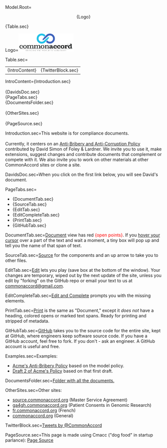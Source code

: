 
Model.Root=<p align="center">{Logo}</p>{Table.sec}

Logo=<img src="visual/cmacc-trans.png" style="width:35%" />

Table.sec=<table><tr><td>{IntroContent}</td><td>{TwitterBlock.sec}</td></tr></table>

IntroContent={Introduction.sec}<br><br>{DavidsDoc.sec}<br>{PageTabs.sec}<br>{DocumentsFolder.sec}<br><br>{OtherSites.sec}<br><br>{PageSource.sec}



Introduction.sec=This website is for compliance documents.<br><br>Currently, it centers on an <a href="index.php?action=doc&file=FoleyGRS/FCPAPolicy/Form/FCPA_01-02.md">Anti-Bribery and Anti-Corruption Policy</a> contributed by David Simon of Foley & Lardner. We invite you to use it, make extensions, suggest changes and contribute documents that complement or compete with it.  We also invite you to work on other materials at other CommonAccord sites or clone a site.

DavidsDoc.sec=When you click on the first link below, you will see David's document.

PageTabs.sec=<ul><li>{DocumentTab.sec}<li>{SourceTab.sec}<li>{EditTab.sec}<li>{EditCompleteTab.sec}<li>{PrintTab.sec}<li>{GitHubTab.sec}</ul>

DocumentTab.sec=<a href="index.php?action=doc&file=FoleyGRS/FCPAPolicy/Form/FCPA_01-02.md">Document</a> view has red <font color="red">{open points}</font>. If you <u>hover your cursor</u> over a part of the text and wait a moment, a tiny box will pop up and tell you the name of that span of text.

SourceTab.sec=<a href="index.php?action=source&file=FoleyGRS/FCPAPolicy/Form/FCPA_01-02.md">Source</a> for the components and an up arrow to take you to other files.

EditTab.sec=<a href="index.php?action=edit&file=FoleyGRS/FCPAPolicy/Form/FCPA_01-02.md">Edit</a> lets you play (save box at the bottom of the window).  Your changes are  temporary, wiped out by the next update of the site, unless you edit by "forking" on the GitHub repo or email your text to us at <a href="mailto:commonaccord@gmail.com">commonaccord@gmail.com</a>.</span>

EditCompleteTab.sec=<a href="index.php?action=openedit&file=FoleyGRS/FCPAPolicy/Form/FCPA_01-02.md">Edit and Complete</a> prompts you with the missing elements.

PrintTab.sec=<a href="index.php?action=print&file=FoleyGRS/FCPAPolicy/Form/FCPA_01-02.md">Print</a> is the same as "Document," except it <i>does not</i> have a heading, colored opens or marked text spans. Ready for printing and stripped of metadata.

GitHubTab.sec=<a href="http://github.com/CommonAccord/Site-Compliance/blob/master/Doc/FoleyGRS/FCPAPolicy/Form/FCPA_01-02.md">GitHub</a> takes you to the source code for the entire site, kept at GitHub, where engineers keep software source code. If you have a GitHub account, feel free to fork.  If you don't - ask an engineer.  A GitHub account is useful and free.
 
Examples.sec=Examples:<ul><li><span title="Go to Acme's Policy"><a href="index.php?action=source&file=/Deal/Acme-Policies/Acme-AntiBriberyPolicy_01-01.md">Acme's Anti-Bribery Policy</a> based on the model policy.</span><li><span title="Revise Acme's Policy"><a href="index.php?action=source&file=/Deal/Acme-Policies/Acme-AntiBriberyPolicy_01-02.md">Draft 2 of Acme's Policy</a> based on that first draft.</span></ul>

DocumentsFolder.sec=<a href="index.php?action=list&file=/">Folder with all the documents.</a>

OtherSites.sec=Other sites: <ul><li><a href="http://source.commonaccord.org">source.commonaccord.org</a> (Master Service Agreement)<li>   <a href="http://ga4gh.commonaccord.org">ga4gh.commonaccord.org</a> (Patient Consents in Genomic Research)<li><a href="http://fr.commonaccord.org">fr.commonaccord.org</a> (French)<li>   <a href="http://commonaccord.org">commonaccord.org</a> (General)</ul>

TwitterBlock.sec=<a class="twitter-timeline" href="https://twitter.com/CommonAccord/with_replies" data-widget-id="574817616360964096" width="600" height="300">Tweets by @CommonAccord</a><script>!function(d,s,id){var js,fjs=d.getElementsByTagName(s)[0],p=/^http:/.test(d.location)?'http':'https';if(!d.getElementById(id)){js=d.createElement(s);js.id=id;js.src=p+"://platform.twitter.com/widgets.js";fjs.parentNode.insertBefore(js,fjs);}}(document,"script","twitter-wjs");</script>


PageSource.sec=This page is made using Cmacc ("dog food" in startup parlance): <a href="index.php?action=source&file=Website/landing.md">Page Source</a>
